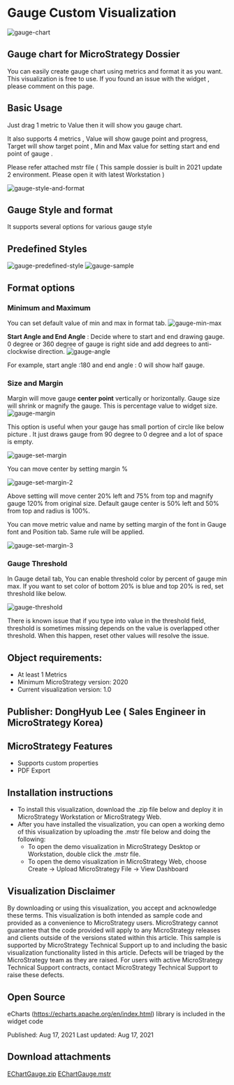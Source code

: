 # Gauge Custom Visualization

![gauge-chart](./images/gauge-chart.jfif)

## Gauge chart for MicroStrategy Dossier
You can easily create gauge chart using metrics and format it as you want. 
This visualization is free to use. 
If you found an issue with the widget , please comment on this page. 

## Basic Usage
Just drag 1 metric to Value then it will show you gauge chart.

It also supports 4 metrics ,
Value will show gauge point and progress,
Target will show target point ,
Min and Max value for setting start and end point of gauge .

Please refer attached mstr file ( This sample dossier is built in 2021 update 2 environment. Please open it with latest Workstation )

![gauge-style-and-format](./images/gauge-style-and-format.jfif)

## Gauge Style and format 
It supports several options for various gauge style

## Predefined Styles
![gauge-predefined-style](./images/gauge-predefined-style.jfif)
![gauge-sample](./images/gauge-sample.jfif)

## Format options

### Minimum and Maximum
You can set default value of min and max in format tab. 
![gauge-min-max](./images/gauge-min-max.jfif)

**Start Angle and End Angle** : Decide where to start and end drawing gauge. 
0 degree or 360 degree of gauge is right side and add degrees to anti-clockwise direction.
![gauge-angle](./images/gauge-angle.jfif)

For example, start angle :180 and end angle : 0 will show half gauge.

### Size and Margin
Margin will move gauge **center point** vertically or horizontally. Gauge size will shrink or magnify the gauge. This is  percentage value to widget size.
![gauge-margin](./images/gauge-margin.jfif)

This option is useful when your gauge has small portion of circle like below picture .
It just draws gauge from 90 degree to 0 degree and a lot of space is empty.

![gauge-set-margin](./images/gauge-set-margin.jfif)

You can move center by setting margin % 

![gauge-set-margin-2](./images/gauge-set-margin-2.jfif)

Above setting will move center 20% left and 75% from top and magnify gauge 120% from original size. 
Default gauge center is 50% left and 50% from top and radius is 100%.

You can move metric value and name by setting margin of the font in Gauge font and Position tab.  Same rule will be applied. 

![gauge-set-margin-3](./images/gauge-set-margin-3.jfif)

### Gauge Threshold
In Gauge detail tab, You can enable threshold color by percent of gauge min max. 
If you want to set color of bottom 20% is blue and top 20% is red, set threshold like below.

![gauge-threshold](./images/gauge-threshold.jfif)

There is known issue that if you type into value in the threshold field, threshold is sometimes missing depends on the value is overlapped other threshold. When this happen, reset other values will resolve the issue.

## Object requirements: 
- At least 1 Metrics 
- Minimum MicroStrategy version: 2020
- Current visualization version: 1.0

## Publisher: DongHyub Lee   ( Sales Engineer in  MicroStrategy Korea) 

## MicroStrategy Features
- Supports custom properties
- PDF Export 

## Installation instructions
- To install this visualization, download the .zip file below and deploy it in MicroStrategy Workstation or MicroStrategy Web.
- After you have installed the visualization, you can open a working demo of this visualization by uploading the .mstr file below and doing the following:
  - To open the demo visualization in MicroStrategy Desktop or Workstation, double click the .mstr file.
  - To open the demo visualization in MicroStrategy Web, choose Create -> Upload MicroStrategy File -> View Dashboard

## Visualization Disclaimer
By downloading or using this visualization, you accept and acknowledge these terms.
This visualization is both intended as sample code and provided as a convenience to MicroStrategy users. MicroStrategy cannot guarantee that the code provided will apply to any MicroStrategy releases and clients outside of the versions stated within this article. This sample is supported by MicroStrategy Technical Support up to and including the basic visualization functionality listed in this article. Defects will be triaged by the MicroStrategy team as they are raised. For users with active MicroStrategy Technical Support contracts, contact MicroStrategy Technical Support to raise these defects.

## Open Source
eCharts (https://echarts.apache.org/en/index.html) library is included in the widget code

Published: Aug 17, 2021
Last updated: Aug 17, 2021

## Download attachments
[EChartGauge.zip](https://github.com/PrezSeah/galleryres/raw/main/Microstrategy/gauge-custom-visualization/attachments/EChartGauge.zip)
[EChartGauge.mstr](https://github.com/PrezSeah/galleryres/raw/main/Microstrategy/gauge-custom-visualization/attachments/eChart-Gauge-Sample.mstr)
